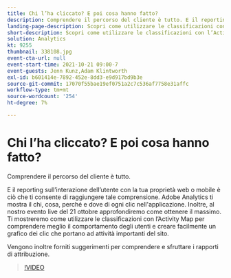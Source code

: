 ```yaml
---
title: Chi l’ha cliccato? E poi cosa hanno fatto?
description: Comprendere il percorso del cliente è tutto. E il reporting sull’interazione dell’utente con la tua proprietà web o mobile è ciò che ti consente di raggiungere tale comprensione. Adobe Analytics ti mostra il chi, cosa, perché e dove di ogni clic nell'applicazione. Inoltre, al nostro evento live del 21 ottobre approfondiremo come ottenere il massimo. Ti mostreremo come utilizzare le classificazioni con l’Activity Map per comprendere meglio il comportamento degli utenti e creare facilmente un grafico dei clic che portano ad attività importanti del sito.
landing-page-description: Scopri come utilizzare le classificazioni con l’Activity Map per comprendere meglio il comportamento degli utenti e creare un grafico dei clic che conducono ad attività importanti del sito.
short-description: Scopri come utilizzare le classificazioni con l’Activity Map per comprendere meglio il comportamento degli utenti e creare un grafico dei clic che conducono ad attività importanti del sito.
solution: Analytics
kt: 9255
thumbnail: 338108.jpg
event-cta-url: null
event-start-time: 2021-10-21 09:00-7
event-guests: Jenn Kunz,Adam Klintworth
exl-id: b601414e-7892-452e-8dd3-e9d917bd9b3e
source-git-commit: 17070f55bae19ef0751a2c7c536af7758e31affc
workflow-type: tm+mt
source-wordcount: '254'
ht-degree: 7%

---
```


# Chi l’ha cliccato? E poi cosa hanno fatto?

Comprendere il percorso del cliente è tutto.

E il reporting sull’interazione dell’utente con la tua proprietà web o mobile è ciò che ti consente di raggiungere tale comprensione. Adobe Analytics ti mostra il chi, cosa, perché e dove di ogni clic nell&#39;applicazione. Inoltre, al nostro evento live del 21 ottobre approfondiremo come ottenere il massimo. Ti mostreremo come utilizzare le classificazioni con l’Activity Map per comprendere meglio il comportamento degli utenti e creare facilmente un grafico dei clic che portano ad attività importanti del sito.

Vengono inoltre forniti suggerimenti per comprendere e sfruttare i rapporti di attribuzione.

>[!VIDEO](https://video.tv.adobe.com/v/338108/?quality=12&learn=on)
